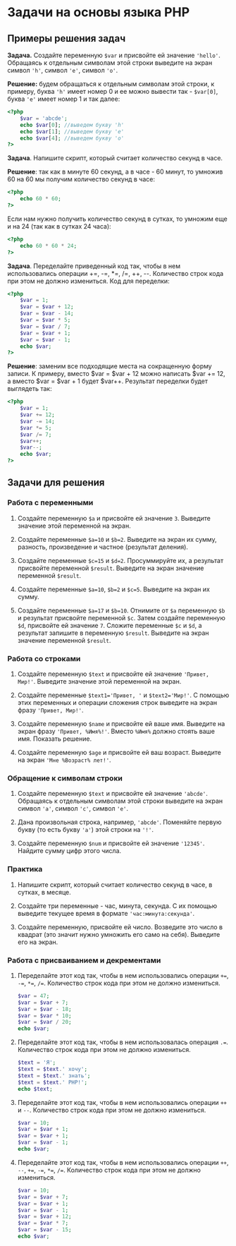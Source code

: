 # Задачи на основы языка PHP

## Примеры решения задач


**Задача.** Создайте переменную `$var` и присвойте ей значение `'hello'`. Обращаясь к отдельным символам этой строки выведите на 
экран символ `'h'`, символ `'e'`, символ `'o'`.

**Решение:** будем обращаться к отдельным символам этой строки, к примеру, буква `'h'` имеет номер 0 и ее можно 
вывести так - `$var[0]`, буква `'e'` имеет номер 1 и так далее:
```php
<?php
	$var = 'abcde';
	echo $var[0]; //выведем букву 'h'
	echo $var[1]; //выведем букву 'e'
	echo $var[4]; //выведем букву 'o'
?>
```

**Задача**. Напишите скрипт, который считает количество секунд в часе.

**Решение**: так как в минуте 60 секунд, а в часе - 60 минут, то умножив 60 на 60 мы получим количество секунд в часе:

```php
<?php
	echo 60 * 60;
?>
```

Если нам нужно получить количество секунд в сутках, то умножим еще и на 24 (так как в сутках 24 часа):

```php
<?php
	echo 60 * 60 * 24;
?>
```

**Задача**. Переделайте приведенный код так, чтобы в нем использовались операции +=, -=, *=, /=, ++, --. 
Количество строк кода при этом не должно измениться. Код для переделки:

```php
<?php
	$var = 1;
	$var = $var + 12;
	$var = $var - 14;
	$var = $var * 5;
	$var = $var / 7;
	$var = $var + 1;
	$var = $var - 1;
	echo $var;
?>
```

**Решение**: заменим все подходящие места на сокращенную форму записи. К примеру, вместо $var = $var + 12 можно 
написать $var += 12, а вместо $var = $var + 1 будет $var++. Результат переделки будет выглядеть так:

```php
<?php
	$var = 1;
	$var += 12;
	$var -= 14;
	$var *= 5;
	$var /= 7;
	$var++;
	$var--;
	echo $var;
?>
```

## Задачи для решения

### Работа с переменными

1.  Создайте переменную `$a` и присвойте ей значение `3`. Выведите значение этой переменной на экран.

2.  Создайте переменные `$a=10` и `$b=2`. Выведите на экран их сумму, разность, произведение и частное 
    (результат деления).

3.  Создайте переменные `$c=15` и `$d=2`. Просуммируйте их, а результат присвойте переменной `$result`. Выведите на экран 
    значение переменной `$result`.

4.  Создайте переменные `$a=10`, `$b=2` и `$c=5`. Выведите на экран их сумму.

5.  Создайте переменные `$a=17` и `$b=10`. Отнимите от `$a` переменную `$b` и результат присвойте переменной `$c`.
    Затем создайте переменную `$d`, присвойте ей значение `7`. Сложите переменные `$c` и `$d`, а результат запишите в
    переменную `$result`. Выведите на экран значение переменной `$result`.

### Работа со строками
1.  Создайте переменную `$text` и присвойте ей значение `'Привет, Мир!'`. Выведите значение этой переменной на экран.

2.  Создайте переменные `$text1='Привет, '` и `$text2='Мир!'`. С помощью этих переменных и операции сложения строк
    выведите на экран фразу `'Привет, Мир!'`.

3.  Создайте переменную `$name` и присвойте ей ваше имя. Выведите на экран фразу `'Привет, %Имя%!'`. Вместо `%Имя%`
    должно стоять ваше имя. Показать решение.

4.  Создайте переменную `$age` и присвойте ей ваш возраст. Выведите на экран `'Мне %Возраст% лет!'`.

### Обращение к символам строки
1.  Создайте переменную `$text` и присвойте ей значение `'abcde'`. Обращаясь к отдельным символам этой строки выведите
    на экран символ `'a'`, символ `'c'`, символ `'e'`.

2.  Дана произвольная строка, например, `'abcde'`. Поменяйте первую букву (то есть букву `'a'`) этой строки на `'!'`.

3.  Создайте переменную `$num` и присвойте ей значение `'12345'`. Найдите сумму цифр этого числа.

### Практика
1.  Напишите скрипт, который считает количество секунд в часе, в сутках, в месяце.

2.  Создайте три переменные - час, минута, секунда. С их помощью выведите текущее время в формате 
    `'час:минута:секунда'`.

3.  Создайте переменную, присвойте ей число. Возведите это число в квадрат (это значит нужно умножить его само на себя).
    Выведите его на экран.

### Работа с присваиванием и декрементами
1.  Переделайте этот код так, чтобы в нем использовались операции `+=`, `-=`, `*=`, `/=`. Количество строк кода при
    этом не должно измениться.
    
    ```php
    $var = 47;
    $var = $var + 7;
    $var = $var - 18;
    $var = $var * 10;
    $var = $var / 20;
    echo $var;
    ```

2.  Переделайте этот код так, чтобы в нем использовалась операция `.=`.
    Количество строк кода при этом не должно измениться.
    
    ```php
    $text = 'Я';
    $text = $text.' хочу';
    $text = $text.' знать';
    $text = $text.' PHP!';
    echo $text;
    ```

3.  Переделайте этот код так, чтобы в нем использовались операции `++` и `--`.
    Количество строк кода при этом не должно измениться.
    
    ```php
    $var = 10;
    $var = $var + 1;
    $var = $var + 1;
    $var = $var - 1;
    echo $var;
    ```

4.  Переделайте этот код так, чтобы в нем использовались операции `++`, `--`, `+=`, `-=`, `*=`, `/=`.
    Количество строк кода при этом не должно измениться.
    
    ```php
    $var = 10;
    $var = $var + 7;
    $var = $var + 1;
    $var = $var - 1;
    $var = $var + 12;
    $var = $var * 7;
    $var = $var - 15;
    echo $var;
    ```
